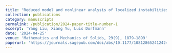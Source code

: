 ```yaml
---
title: "Reduced model and nonlinear analysis of localized instabilities of residually stressed cylinders under axial stretch"
collection: publications
category: manuscripts
permalink: /publication/2024-paper-title-number-1
excerpt: 'Yang Liu, Xiang Yu, Luis Dorfmann'
date: '2024-04-25'
venue: 'Mathematics and Mechanics of Solids, 29(9), 1879–1899'
paperurl: 'https://journals.sagepub.com/doi/abs/10.1177/10812865241242432'
---
```

